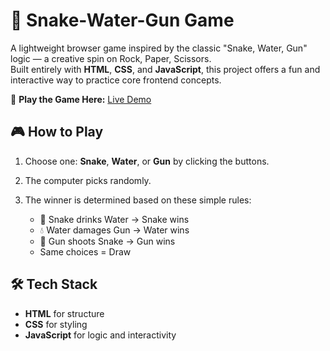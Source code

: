 # 🐍 Snake-Water-Gun Game

A lightweight browser game inspired by the classic "Snake, Water, Gun" logic — a creative spin on Rock, Paper, Scissors.  
Built entirely with **HTML**, **CSS**, and **JavaScript**, this project offers a fun and interactive way to practice core frontend concepts.

🔗 **Play the Game Here:** [Live Demo](https://vaibhav3123.github.io/Snake-Water-Gun-Game)

## 🎮 How to Play

1. Choose one: **Snake**, **Water**, or **Gun** by clicking the buttons.
2. The computer picks randomly.
3. The winner is determined based on these simple rules:

   - 🐍 Snake drinks Water → Snake wins  
   - 💧 Water damages Gun → Water wins  
   - 🔫 Gun shoots Snake → Gun wins  
   - Same choices = Draw

## 🛠 Tech Stack

- **HTML** for structure  
- **CSS** for styling  
- **JavaScript** for logic and interactivity

